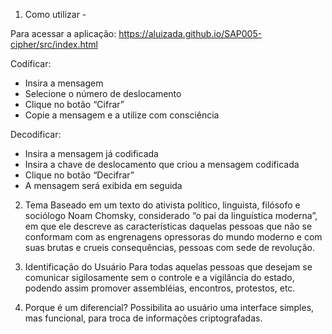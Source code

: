 1. Como utilizar - 

Para acessar a aplicação: https://aluizada.github.io/SAP005-cipher/src/index.html

Codificar:
- Insira a mensagem
- Selecione o número de deslocamento
- Clique no botão “Cifrar”
- Copie a mensagem e a utilize com consciência

Decodificar:
- Insira a mensagem já codificada
- Insira a chave de deslocamento que criou a mensagem codificada
- Clique no botão “Decifrar”
- A mensagem será exibida em seguida


2. Tema
Baseado em um texto do ativista político, linguista, filósofo e sociólogo Noam Chomsky, considerado “o pai da linguística moderna”, em que ele descreve as características daquelas pessoas que não se conformam com as engrenagens opressoras do mundo moderno e com suas brutas e crueis consequências, pessoas com sede de revolução. 

3. Identificação do Usuário
Para todas aquelas pessoas que desejam se comunicar sigilosamente sem o controle e a vigilância do estado, podendo assim promover assembléias, encontros, protestos, etc.

4. Porque é um diferencial?
Possibilita ao usuário uma interface simples, mas funcional, para troca de informações criptografadas.



